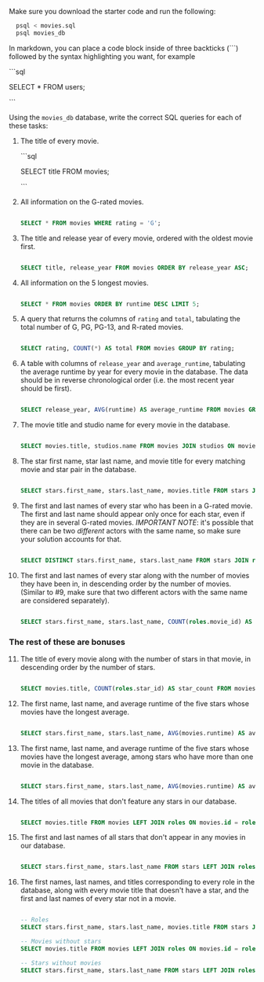 Make sure you download the starter code and run the following:

```sh
  psql < movies.sql
  psql movies_db
```

In markdown, you can place a code block inside of three backticks (```) followed by the syntax highlighting you want, for example

\```sql

SELECT \* FROM users;

\```

Using the `movies_db` database, write the correct SQL queries for each of these tasks:

1.  The title of every movie.

    \```sql

    SELECT title FROM movies;

    \```

2.  All information on the G-rated movies.

    ```sql

    SELECT * FROM movies WHERE rating = 'G';

    ```

3.  The title and release year of every movie, ordered with the
    oldest movie first.

     ```sql

    SELECT title, release_year FROM movies ORDER BY release_year ASC;

    ```
    
4.  All information on the 5 longest movies.

    ```sql

    SELECT * FROM movies ORDER BY runtime DESC LIMIT 5;

    ```

5.  A query that returns the columns of `rating` and `total`, tabulating the
    total number of G, PG, PG-13, and R-rated movies.

    ```sql

    SELECT rating, COUNT(*) AS total FROM movies GROUP BY rating;

    ```

6.  A table with columns of `release_year` and `average_runtime`,
    tabulating the average runtime by year for every movie in the database. The data should be in reverse chronological order (i.e. the most recent year should be first).

    ```sql

    SELECT release_year, AVG(runtime) AS average_runtime FROM movies GROUP BY release_year ORDER BY release_year DESC;

    ```

7.  The movie title and studio name for every movie in the
    database.

    ```sql

    SELECT movies.title, studios.name FROM movies JOIN studios ON movies.studio_id = studios.id;

    ```

8.  The star first name, star last name, and movie title for every
    matching movie and star pair in the database.

    ```sql

    SELECT stars.first_name, stars.last_name, movies.title FROM stars JOIN roles ON stars.id = roles.star_id JOIN movies ON roles.movie_id = movies.id;

    ```

9.  The first and last names of every star who has been in a G-rated movie. The first and last name should appear only once for each star, even if they are in several G-rated movies. *IMPORTANT NOTE*: it's possible that there can be two *different* actors with the same name, so make sure your solution accounts for that.

    ```sql

    SELECT DISTINCT stars.first_name, stars.last_name FROM stars JOIN roles ON stars.id = roles.star_id JOIN movies ON roles.movie_id = movies.id WHERE movies.rating = 'G';

    ```

10. The first and last names of every star along with the number
    of movies they have been in, in descending order by the number of movies. (Similar to #9, make sure
    that two different actors with the same name are considered separately).

    ```sql

    SELECT stars.first_name, stars.last_name, COUNT(roles.movie_id) AS movie_count FROM stars JOIN roles ON stars.id = roles.star_id GROUP BY stars.id ORDER BY movie_count DESC;

    ```

### The rest of these are bonuses

11. The title of every movie along with the number of stars in
    that movie, in descending order by the number of stars.

    ```sql

    SELECT movies.title, COUNT(roles.star_id) AS star_count FROM movies JOIN roles ON movies.id = roles.movie_id GROUP BY movies.id ORDER BY star_count DESC;

    ```

12. The first name, last name, and average runtime of the five
    stars whose movies have the longest average.

     ```sql

    SELECT stars.first_name, stars.last_name, AVG(movies.runtime) AS average_runtime FROM stars JOIN roles ON stars.id = roles.star_id JOIN movies ON roles.movie_id = movies.id GROUP BY stars.id ORDER BY average_runtime DESC LIMIT 5;

    ```

13. The first name, last name, and average runtime of the five
    stars whose movies have the longest average, among stars who have more than one movie in the database.

    ```sql

    SELECT stars.first_name, stars.last_name, AVG(movies.runtime) AS average_runtime FROM stars JOIN roles ON stars.id = roles.star_id JOIN movies ON roles.movie_id = movies.id GROUP BY stars.id HAVING COUNT(roles.movie_id) > 1 ORDER BY average_runtime DESC LIMIT 5;

    ```

14. The titles of all movies that don't feature any stars in our
    database.

    ```sql

    SELECT movies.title FROM movies LEFT JOIN roles ON movies.id = roles.movie_id WHERE roles.star_id IS NULL;

    ```

15. The first and last names of all stars that don't appear in any movies in our database.

    ```sql

    SELECT stars.first_name, stars.last_name FROM stars LEFT JOIN roles ON stars.id = roles.star_id WHERE roles.movie_id IS NULL;

    ```

16. The first names, last names, and titles corresponding to every
    role in the database, along with every movie title that doesn't have a star, and the first and last names of every star not in a movie.
    ```sql

    -- Roles
    SELECT stars.first_name, stars.last_name, movies.title FROM stars JOIN roles ON stars.id = roles.star_id JOIN movies ON roles.movie_id = movies.id;

    -- Movies without stars
    SELECT movies.title FROM movies LEFT JOIN roles ON movies.id = roles.movie_id WHERE roles.star_id IS NULL;

    -- Stars without movies
    SELECT stars.first_name, stars.last_name FROM stars LEFT JOIN roles ON stars.id = roles.star_id WHERE roles.movie_id IS NULL;

    ```